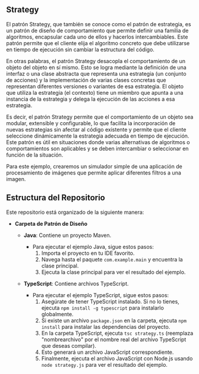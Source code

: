 ## Strategy

El patrón Strategy, que también se conoce como el patrón de estrategia, es un patrón de diseño de comportamiento que permite definir una familia de algoritmos, encapsular cada uno de ellos y hacerlos intercambiables. Este patrón permite que el cliente elija el algoritmo concreto que debe utilizarse en tiempo de ejecución sin cambiar la estructura del código.

En otras palabras, el patrón Strategy desacopla el comportamiento de un objeto del objeto en sí mismo. Esto se logra mediante la definición de una interfaz o una clase abstracta que representa una estrategia (un conjunto de acciones) y la implementación de varias clases concretas que representan diferentes versiones o variantes de esa estrategia. El objeto que utiliza la estrategia (el contexto) tiene un miembro que apunta a una instancia de la estrategia y delega la ejecución de las acciones a esa estrategia.

Es decir, el patrón Strategy permite que el comportamiento de un objeto sea modular, extensible y configurable, lo que facilita la incorporación de nuevas estrategias sin afectar al código existente y permite que el cliente seleccione dinámicamente la estrategia adecuada en tiempo de ejecución. Este patrón es útil en situaciones donde varias alternativas de algoritmos o comportamientos son aplicables y se deben intercambiar o seleccionar en función de la situación.

Para este ejemplo, crearemos un simulador simple de una aplicación de procesamiento de imágenes que permite aplicar diferentes filtros a una imagen.


## Estructura del Repositorio

Este repositorio está organizado de la siguiente manera:

- **Carpeta de Patrón de Diseño**
  - **Java**: Contiene un proyecto Maven.
    - Para ejecutar el ejemplo Java, sigue estos pasos:
      1. Importa el proyecto en tu IDE favorito.
      2. Navega hasta el paquete `com.example.main` y encuentra la clase principal.
      3. Ejecuta la clase principal para ver el resultado del ejemplo.

  - **TypeScript**: Contiene archivos TypeScript.
    - Para ejecutar el ejemplo TypeScript, sigue estos pasos:
      1. Asegúrate de tener TypeScript instalado. Si no lo tienes, ejecuta `npm install -g typescript` para instalarlo globalmente.
      2. Si existe un archivo `package.json` en la carpeta, ejecuta `npm install` para instalar las dependencias del proyecto.
      3. En la carpeta TypeScript, ejecuta `tsc strategy.ts` (reemplaza "nombrearchivo" por el nombre real del archivo TypeScript que deseas compilar).
      4. Esto generará un archivo JavaScript correspondiente.
      5. Finalmente, ejecuta el archivo JavaScript con Node.js usando `node strategy.js` para ver el resultado del ejemplo.
